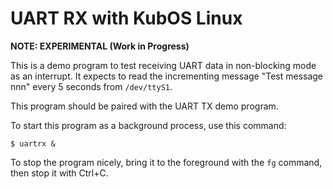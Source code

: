 # UART RX with KubOS Linux

**NOTE: EXPERIMENTAL (Work in Progress)**

This is a demo program to test receiving UART data in non-blocking mode as an interrupt. It expects to read the incrementing message "Test message nnn" every 5 seconds from `/dev/ttyS1`.

This program should be paired with the UART TX demo program.

To start this program as a background process, use this command:

    $ uartrx &
    
To stop the program nicely, bring it to the foreground with the `fg` command, then stop it with Ctrl+C.